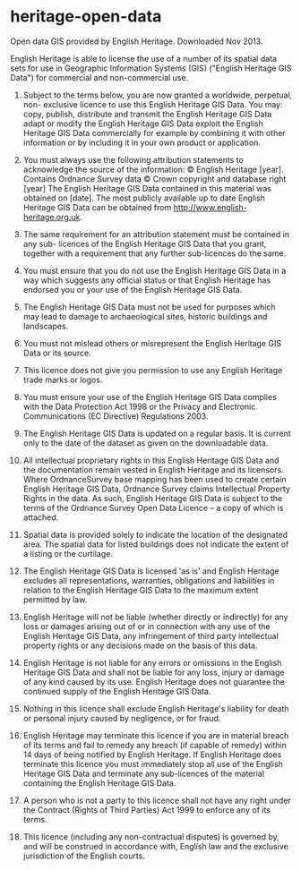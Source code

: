 heritage-open-data
==================

Open data GIS provided by English Heritage. Downloaded Nov 2013.

English Heritage is able to license the use of a number of its spatial data sets for use in
Geographic Information Systems (GIS) ("English Heritage GIS Data") for commercial and
non-commercial use.

1. Subject to the terms below, you are now granted a worldwide, perpetual, non-
exclusive licence to use this English Heritage GIS Data. You may:
copy, publish, distribute and transmit the English Heritage GIS Data
adapt or modify the English Heritage GIS Data
exploit the English Heritage GIS Data commercially for example by combining it with
other information or by including it in your own product or application.

2. You must always use the following attribution statements to acknowledge the
source of the information:
© English Heritage [year]. Contains Ordnance Survey data © Crown copyright
and database right [year]
The English Heritage GIS Data contained in this material was obtained on
[date]. The most publicly available up to date English Heritage GIS Data can
be obtained from http://www.english-heritage.org.uk.

3. The same requirement for an attribution statement must be contained in any sub-
licences of the English Heritage GIS Data that you grant, together with a requirement
that any further sub-licences do the same.

4. You must ensure that you do not use the English Heritage GIS Data in a way
which suggests any official status or that English Heritage has endorsed you or your use
of the English Heritage GIS Data.

5. The English Heritage GIS Data must not be used for purposes which may lead to
damage to archaeological sites, historic buildings and landscapes.

6. You must not mislead others or misrepresent the English Heritage GIS Data or its
source.

7. This licence does not give you permission to use any English Heritage trade marks
or logos.

8. You must ensure your use of the English Heritage GIS Data complies with the Data
Protection Act 1998 or the Privacy and Electronic Communications (EC Directive)
Regulations 2003.

9. The English Heritage GIS Data is updated on a regular basis. It is current only to
the date of the dataset as given on the downloadable data.

10. All intellectual proprietary rights in this English Heritage GIS Data and the
documentation remain vested in English Heritage and its licensors. Where OrdnanceSurvey base mapping has been used to create certain English Heritage GIS Data,
Ordnance Survey claims Intellectual Property Rights in the data. As such, English
Heritage GIS Data is subject to the terms of the Ordnance Survey Open Data Licence – a
copy of which is attached.

11. Spatial data is provided solely to indicate the location of the designated area. The
spatial data for listed buildings does not indicate the extent of a listing or the curtilage.

12. The English Heritage GIS Data is licensed 'as is' and English Heritage excludes all
representations, warranties, obligations and liabilities in relation to the English Heritage
GIS Data to the maximum extent permitted by law.

13. English Heritage will not be liable (whether directly or indirectly) for any loss or
damages arising out of or in connection with any use of the English Heritage GIS Data,
any infringement of third party intellectual property rights or any decisions made on the
basis of this data.

14. English Heritage is not liable for any errors or omissions in the English Heritage
GIS Data and shall not be liable for any loss, injury or damage of any kind caused by its
use. English Heritage does not guarantee the continued supply of the English Heritage
GIS Data.

15. Nothing in this licence shall exclude English Heritage's liability for death or
personal injury caused by negligence, or for fraud.

16. English Heritage may terminate this licence if you are in material breach of its
terms and fail to remedy any breach (if capable of remedy) within 14 days of being
notified by English Heritage. If English Heritage does terminate this licence you must
immediately stop all use of the English Heritage GIS Data and terminate any sub-licences
of the material containing the English Heritage GIS Data.

17. A person who is not a party to this licence shall not have any right under the
Contract (Rights of Third Parties) Act 1999 to enforce any of its terms.

18. This licence (including any non-contractual disputes) is governed by, and will be
construed in accordance with, English law and the exclusive jurisdiction of the English
courts.

